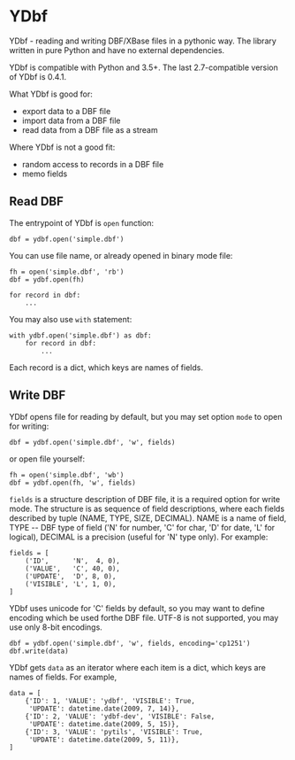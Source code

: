 YDbf
====

YDbf - reading and writing DBF/XBase files in a pythonic way.
The library written in pure Python and have no external
dependencies.

YDbf is compatible with Python and 3.5+. The last 2.7-compatible
version of YDbf is 0.4.1.

What YDbf is good for:

 - export data to a DBF file
 - import data from a DBF file
 - read data from a DBF file as a stream

Where YDbf is not a good fit:

 - random access to records in a DBF file
 - memo fields

Read DBF
--------

The entrypoint of YDbf is `open` function:

    dbf = ydbf.open('simple.dbf')

You can use file name, or already opened in binary mode file:

    fh = open('simple.dbf', 'rb')
    dbf = ydbf.open(fh)
    
    for record in dbf:
        ...

You may also use `with` statement:

    with ydbf.open('simple.dbf') as dbf:
        for record in dbf:
            ...

Each record is a dict, which keys are names of fields.

Write DBF
---------

YDbf opens file for reading by default, but you may set option `mode` to
open for writing:

    dbf = ydbf.open('simple.dbf', 'w', fields)

or open file yourself:

    fh = open('simple.dbf', 'wb')
    dbf = ydbf.open(fh, 'w', fields)

`fields` is a structure description of DBF file, it is a required option for
write mode. The structure is as sequence of field descriptions,
where each fields described by tuple (NAME, TYPE, SIZE, DECIMAL). NAME
is a name of field, TYPE -- DBF type of field ('N' for number, 'C' for char,
'D' for date, 'L' for logical), DECIMAL is a precision (useful for 'N' type only).
For example:

    fields = [
        ('ID',      'N',  4, 0),
        ('VALUE',   'C', 40, 0),
        ('UPDATE',  'D', 8, 0),
        ('VISIBLE', 'L', 1, 0),
    ]

YDbf uses unicode for 'C' fields by default, so you may want to define
encoding which be used forthe  DBF file. UTF-8 is not supported,
you may use only 8-bit encodings.

    dbf = ydbf.open('simple.dbf', 'w', fields, encoding='cp1251')
    dbf.write(data)

YDbf gets `data` as an iterator where each item is a dict, which
keys are names of fields. For example,

    data = [
        {'ID': 1, 'VALUE': 'ydbf', 'VISIBLE': True,
         'UPDATE': datetime.date(2009, 7, 14)},
        {'ID': 2, 'VALUE': 'ydbf-dev', 'VISIBLE': False,
         'UPDATE': datetime.date(2009, 5, 15)},
        {'ID': 3, 'VALUE': 'pytils', 'VISIBLE': True,
         'UPDATE': datetime.date(2009, 5, 11)},
    ]
